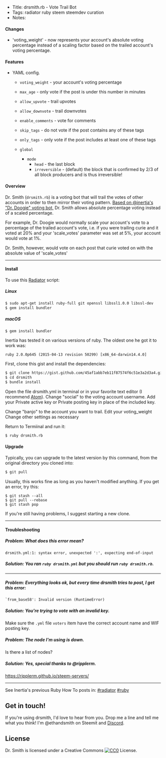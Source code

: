* Title: drsmith.rb - Vote Trail Bot
* Tags: radiator ruby steem steemdev curation
* Notes:

#### Changes

* 'voting_weight' - now represents your account's absolute voting percentage instead of a scaling factor based on the trailed account's voting percentage.


#### Features

* YAML config.
  * `voting_weight` - your account's voting percentage
  * `max_age` - only vote if the post is under this number in minutes
  * `allow_upvote` - trail upvotes
  * `allow_downvote` - trail downvotes
  * `enable_comments` - vote for comments
  * `skip_tags` - do not vote if the post contains any of these tags
  * `only_tags` - only vote if the post includes at least one of these tags

  * `global`
    * `mode`
      * `head` - the last block
      * `irreversible` - (default) the block that is confirmed by 2/3 of all block producers and is thus irreversible!

#### Overview

Dr. Smith (`drsmith.rb`) is a voting bot that will trail the votes of other accounts in order to then mirror their voting pattern. [Based on @inertia's "Dr. Doogie" voting bot,](https://gist.github.com/inertia186/d57c9bc744f05ada01d173521c01df8a) Dr. Smith allows absolute percentage voting instead of a scaled percentage.

For example, Dr. Doogie would normally scale your account's vote to a percentage of the trailed account's vote, i.e. if you were trailing curie and it voted at 20% and your 'scale_votes' parameter was set at 5%, your account would vote at 1%.

Dr. Smith, however, would vote on each post that curie voted on with the absolute value of 'scale_votes'

---

#### Install

To use this [Radiator](https://steemit.com/steem/@inertia/radiator-steem-ruby-api-client) script:

##### Linux

```bash
$ sudo apt-get install ruby-full git openssl libssl1.0.0 libssl-dev
$ gem install bundler
```

##### macOS

```bash
$ gem install bundler
```

Inertia has tested it on various versions of ruby.  The oldest one he got it to work was:

`ruby 2.0.0p645 (2015-04-13 revision 50299) [x86_64-darwin14.4.0]`

First, clone this gist and install the dependencies:

```bash
$ git clone https://gist.github.com/45af1abb7eb11f87574f6c51e3a2d3a4.git drsmith
$ cd drsmith
$ bundle install
```
Open the file drsmith.yml in terminal or in your favorite text editor (I recommend [Atom](http://atom.io)).
Change "social" to the voting account username.
Add your Private active key or Private posting key in place of the included key.

Change "banjo" to the account you want to trail.
Edit your voting_weight
Change other settings as necessary

Return to Termiinal and run it:

```bash
$ ruby drsmith.rb
```


#### Upgrade

Typically, you can upgrade to the latest version by this command, from the original directory you cloned into:

```bash
$ git pull
```

Usually, this works fine as long as you haven't modified anything.  If you get an error, try this:

```
$ git stash --all
$ git pull --rebase
$ git stash pop
```

If you're still having problems, I suggest starting a new clone.

---

#### Troubleshooting

##### Problem: What does this error mean?

```
drsmith.yml:1: syntax error, unexpected ':', expecting end-of-input
```

##### Solution: You ran `ruby drsmith.yml` but you should run `ruby drsmith.rb`.

---

##### Problem: Everything looks ok, but every time drsmith tries to post, I get this error:

```
`from_base58': Invalid version (RuntimeError)
```

##### Solution: You're trying to vote with an invalid key.

Make sure the `.yml` file `voters` item have the correct account name and WIF posting key.

##### Problem: The node I'm using is down.

Is there a list of nodes?

##### Solution: Yes, special thanks to @ripplerm.

https://ripplerm.github.io/steem-servers/

---

See Inertia's previous Ruby How To posts in: [#radiator](https://steemit.com/created/radiator) [#ruby](https://steemit.com/created/ruby)

## Get in touch!

If you're using drsmith, I'd love to hear from you.  Drop me a line and tell me what you think!  I'm @ethandsmith on Steemit and [Discord](http://discordapp.com).

## License

Dr. Smith is licensed under a Creative Commons [![CC0](http://i.creativecommons.org/p/zero/1.0/80x15.png)](http://creativecommons.org/publicdomain/zero/1.0/) License.
